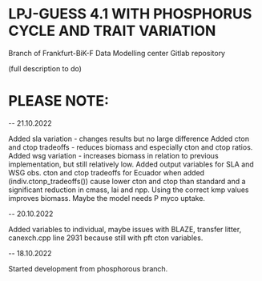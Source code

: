 LPJ-GUESS 4.1 WITH PHOSPHORUS CYCLE AND TRAIT VARIATION
========

Branch of Frankfurt-BiK-F Data Modelling center Gitlab repository

(full description to do)


PLEASE NOTE:
==============

-- 21.10.2022

Added sla variation - changes results but no large difference
Added cton and ctop tradeoffs - reduces biomass and especially cton and ctop ratios.
Added wsg variation - increases biomass in relation to previous implementation, but still relatively low.
Added output variables for SLA and WSG
obs. cton and ctop tradeoffs for Ecuador when added (indiv.ctonp_tradeoffs()) cause lower cton and ctop than 
standard and a significant reduction in cmass, lai and npp.
Using the correct kmp values improves biomass. Maybe the model needs P myco uptake.


-- 20.10.2022

Added variables to individual, maybe issues with BLAZE, transfer litter, canexch.cpp line 2931 because still with pft cton variables.


-- 18.10.2022

Started development from phosphorous branch.